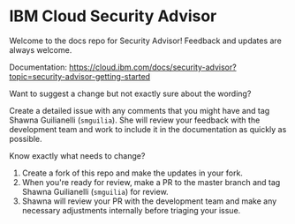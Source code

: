 
# IBM Cloud Security Advisor

Welcome to the docs repo for Security Advisor! Feedback and updates are always welcome.


Documentation: https://cloud.ibm.com/docs/security-advisor?topic=security-advisor-getting-started










Want to suggest a change but not exactly sure about the wording?

Create a detailed issue with any comments that you might have and tag Shawna Guilianelli (`smguilia`). She will review your feedback with the development team and work to include it in the documentation as quickly as possible.

Know exactly what needs to change?

1. Create a fork of this repo and make the updates in your fork.
2. When you're ready for review, make a PR to the master branch and tag Shawna Guilianelli (`smguilia`) for review.
3. Shawna will review your PR with the development team and make any necessary adjustments internally before triaging your issue.


